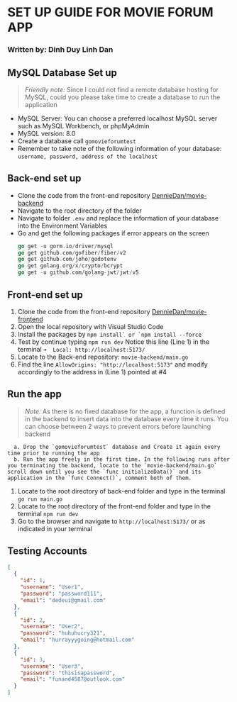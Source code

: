 # SET UP GUIDE FOR MOVIE FORUM APP

### Written by: Dinh Duy Linh Dan

## MySQL Database Set up

> _Friendly note:_ Since I could not find a remote database hosting for MySQL, could you please take time to create a database to run the application

- MySQL Server: You can choose a preferred localhost MySQL server such as MySQL Workbench, or phpMyAdmin
- MySQL version: 8.0
- Create a database call `gomovieforumtest`
- Remember to take note of the following information of your database: `username, password, address of the localhost`

## Back-end set up

- Clone the code from the front-end repository [DennieDan/movie-backend](https://github.com/DennieDan/movie-backend)
- Navigate to the root directory of the folder
- Navigate to folder `.env` and replace the information of your database into the Environment Variables
- Go and get the following packages if error appears on the screen
  ```go get -u gorm.io/gorm
  go get -u gorm.io/driver/mysql
  go get github.com/gofiber/fiber/v2
  go get github.com/joho/godotenv
  go get golang.org/x/crypto/bcrypt
  go get -u github.com/golang-jwt/jwt/v5
  ```

## Front-end set up

1.  Clone the code from the front-end repository [DennieDan/movie-frontend](https://github.com/DennieDan/movie-frontend)
2.  Open the local repository with Visual Studio Code
3.  Install the packages by
    `` npm install` or `npm install --force ``
4.  Test by continue typing `npm run dev`
    Notice this line (Line 1) in the terminal
    `➜  Local: http://localhost:5173/`
5.  Locate to the Back-end repository: `movie-backend/main.go`
6.  Find the line `AllowOrigins: "http://localhost:5173"` and modify accordingly to the address in (Line 1) pointed at #4

## Run the app

> _Note:_ As there is no fixed database for the app, a function is defined in the backend to insert data into the database every time it runs. You can choose between 2 ways to prevent errors before launching backend

      a. Drop the `gomovieforumtest` database and Create it again every time prior to running the app
      b. Run the app freely in the first time. In the following runs after you terminating the backend, locate to the `movie-backend/main.go` scroll down until you see the `func initializeData()` and its application in the `func Connect()`, comment both of them.

1. Locate to the root directory of back-end folder and type in the terminal
   `go run main.go`
2. Locate to the root directory of the front-end folder and type in the terminal
   `npm run dev`
3. Go to the browser and navigate to `http://localhost:5173/` or as indicated in your terminal

## Testing Accounts

```json
[
  {
    "id": 1,
    "username": "User1",
    "password": "password111",
    "email": "dedeui@gmail.com"
  },
  {
    "id": 2,
    "username": "User2",
    "password": "huhuhucry321",
    "email": "hurrayyygoing@hotmail.com"
  },
  {
    "id": 3,
    "username": "User3",
    "password": "thisisapassword",
    "email": "funand4587@outlook.com"
  }
]
```
